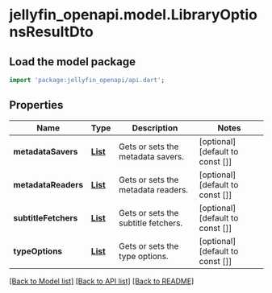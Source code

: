 # jellyfin_openapi.model.LibraryOptionsResultDto

## Load the model package
```dart
import 'package:jellyfin_openapi/api.dart';
```

## Properties
Name | Type | Description | Notes
------------ | ------------- | ------------- | -------------
**metadataSavers** | [**List<LibraryOptionInfoDto>**](LibraryOptionInfoDto.md) | Gets or sets the metadata savers. | [optional] [default to const []]
**metadataReaders** | [**List<LibraryOptionInfoDto>**](LibraryOptionInfoDto.md) | Gets or sets the metadata readers. | [optional] [default to const []]
**subtitleFetchers** | [**List<LibraryOptionInfoDto>**](LibraryOptionInfoDto.md) | Gets or sets the subtitle fetchers. | [optional] [default to const []]
**typeOptions** | [**List<LibraryTypeOptionsDto>**](LibraryTypeOptionsDto.md) | Gets or sets the type options. | [optional] [default to const []]

[[Back to Model list]](../README.md#documentation-for-models) [[Back to API list]](../README.md#documentation-for-api-endpoints) [[Back to README]](../README.md)


